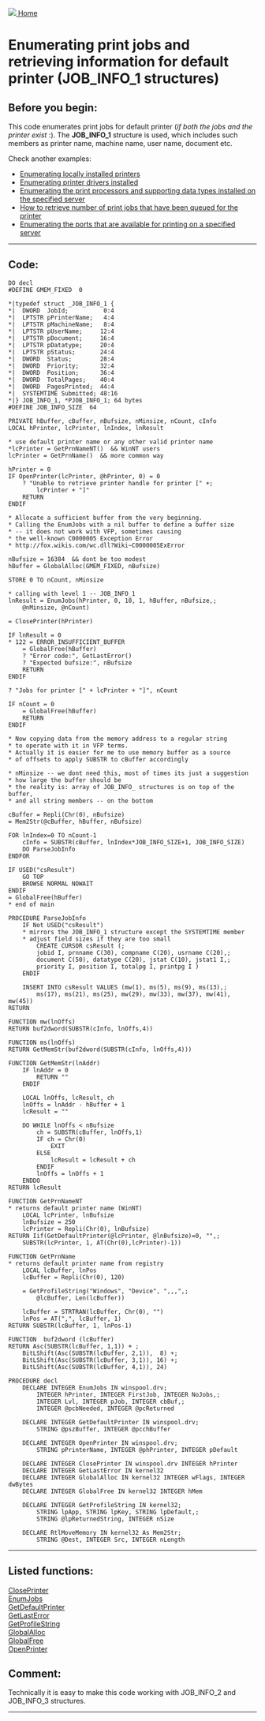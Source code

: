 [<img src="../images/home.png"> Home ](https://github.com/VFPX/Win32API)  

# Enumerating print jobs and retrieving information for default printer (JOB_INFO_1 structures)

## Before you begin:
This code enumerates print jobs for default printer (*if both the jobs and the printer exist* :). The **JOB_INFO_1** structure is used, which includes such members as printer name, machine name, user name, document etc.  

Check another examples:  
* [Enumerating locally installed printers](sample_146.md)  
* [Enumerating printer drivers installed](sample_082.md)  
* [Enumerating the print processors and supporting data types installed on the specified server](sample_333.md)  
* [How to retrieve number of print jobs that have been queued for the printer](sample_367.md)  
* [Enumerating the ports that are available for printing on a specified server](sample_334.md)  
  
***  


## Code:
```foxpro  
DO decl
#DEFINE GMEM_FIXED  0

*|typedef struct _JOB_INFO_1 {
*|  DWORD  JobId;          0:4
*|  LPTSTR pPrinterName;   4:4
*|  LPTSTR pMachineName;   8:4
*|  LPTSTR pUserName;     12:4
*|  LPTSTR pDocument;     16:4
*|  LPTSTR pDatatype;     20:4
*|  LPTSTR pStatus;       24:4
*|  DWORD  Status;        28:4
*|  DWORD  Priority;      32:4
*|  DWORD  Position;      36:4
*|  DWORD  TotalPages;    40:4
*|  DWORD  PagesPrinted;  44:4
*|  SYSTEMTIME Submitted; 48:16
*|} JOB_INFO_1, *PJOB_INFO_1; 64 bytes
#DEFINE JOB_INFO_SIZE  64

PRIVATE hBuffer, cBuffer, nBufsize, nMinsize, nCount, cInfo
LOCAL hPrinter, lcPrinter, lnIndex, lnResult

* use default printer name or any other valid printer name
*lcPrinter = GetPrnNameNT()  && WinNT users
lcPrinter = GetPrnName()  && more common way

hPrinter = 0
IF OpenPrinter(lcPrinter, @hPrinter, 0) = 0
	? "Unable to retrieve printer handle for printer [" +;
		lcPrinter + "]"
	RETURN
ENDIF

* Allocate a sufficient buffer from the very beginning.
* Calling the EnumJobs with a nil buffer to define a buffer size
* -- it does not work with VFP, sometimes causing
* the well-known C0000005 Exception Error
* http://fox.wikis.com/wc.dll?Wiki~C0000005ExError

nBufsize = 16384  && dont be too modest
hBuffer = GlobalAlloc(GMEM_FIXED, nBufsize)

STORE 0 TO nCount, nMinsize

* calling with level 1 -- JOB_INFO_1
lnResult = EnumJobs(hPrinter, 0, 10, 1, hBuffer, nBufsize,;
	@nMinsize, @nCount)

= ClosePrinter(hPrinter)

IF lnResult = 0
* 122 = ERROR_INSUFFICIENT_BUFFER
	= GlobalFree(hBuffer)
	? "Error code:", GetLastError()
	? "Expected bufsize:", nBufsize
	RETURN
ENDIF

? "Jobs for printer [" + lcPrinter + "]", nCount

IF nCount = 0
	= GlobalFree(hBuffer)
	RETURN
ENDIF

* Now copying data from the memory address to a regular string
* to operate with it in VFP terms.
* Actually it is easier for me to use memory buffer as a source
* of offsets to apply SUBSTR to cBuffer accordingly

* nMinsize -- we dont need this, most of times its just a suggestion
* how large the buffer should be
* the reality is: array of JOB_INFO_ structures is on top of the buffer,
* and all string members -- on the bottom

cBuffer = Repli(Chr(0), nBufsize)
= Mem2Str(@cBuffer, hBuffer, nBufsize)

FOR lnIndex=0 TO nCount-1
	cInfo = SUBSTR(cBuffer, lnIndex*JOB_INFO_SIZE+1, JOB_INFO_SIZE)
	DO ParseJobInfo
ENDFOR

IF USED("csResult")
	GO TOP
	BROWSE NORMAL NOWAIT
ENDIF
= GlobalFree(hBuffer)
* end of main

PROCEDURE ParseJobInfo
	IF Not USED("csResult")
	* mirrors the JOB_INFO_1 structure except the SYSTEMTIME member
	* adjust field sizes if they are too small
		CREATE CURSOR csResult (;
		jobid I, prnname C(30), compname C(20), usrname C(20),;
		document C(50), datatype C(20), jstat C(10), jstat1 I,;
		priority I, position I, totalpg I, printpg I )
	ENDIF

	INSERT INTO csResult VALUES (mw(1), ms(5), ms(9), ms(13),;
		ms(17), ms(21), ms(25), mw(29), mw(33), mw(37), mw(41), mw(45))
RETURN

FUNCTION mw(lnOffs)
RETURN buf2dword(SUBSTR(cInfo, lnOffs,4))

FUNCTION ms(lnOffs)
RETURN GetMemStr(buf2dword(SUBSTR(cInfo, lnOffs,4)))

FUNCTION GetMemStr(lnAddr)
	IF lnAddr = 0
		RETURN ""
	ENDIF

	LOCAL lnOffs, lcResult, ch
	lnOffs = lnAddr - hBuffer + 1
	lcResult = ""

	DO WHILE lnOffs < nBufsize
		ch = SUBSTR(cBuffer, lnOffs,1)
		IF ch = Chr(0)
			EXIT
		ELSE
			lcResult = lcResult + ch
		ENDIF
		lnOffs = lnOffs + 1
	ENDDO
RETURN lcResult

FUNCTION GetPrnNameNT
* returns default printer name (WinNT)
	LOCAL lcPrinter, lnBufsize
	lnBufsize = 250
	lcPrinter = Repli(Chr(0), lnBufsize)
RETURN Iif(GetDefaultPrinter(@lcPrinter, @lnBufsize)=0, "",;
	SUBSTR(lcPrinter, 1, AT(Chr(0),lcPrinter)-1))

FUNCTION GetPrnName
* returns default printer name from registry
	LOCAL lcBuffer, lnPos
	lcBuffer = Repli(Chr(0), 120)

	= GetProfileString("Windows", "Device", ",,,",;
		@lcBuffer, Len(lcBuffer))

	lcBuffer = STRTRAN(lcBuffer, Chr(0), "")
	lnPos = AT(",", lcBuffer, 1)
RETURN SUBSTR(lcBuffer, 1, lnPos-1)

FUNCTION  buf2dword (lcBuffer)
RETURN Asc(SUBSTR(lcBuffer, 1,1)) + ;
	BitLShift(Asc(SUBSTR(lcBuffer, 2,1)),  8) +;
	BitLShift(Asc(SUBSTR(lcBuffer, 3,1)), 16) +;
	BitLShift(Asc(SUBSTR(lcBuffer, 4,1)), 24)

PROCEDURE decl
	DECLARE INTEGER EnumJobs IN winspool.drv;
		INTEGER hPrinter, INTEGER FirstJob, INTEGER NoJobs,;
		INTEGER Lvl, INTEGER pJob, INTEGER cbBuf,;
		INTEGER @pcbNeeded, INTEGER @pcReturned

	DECLARE INTEGER GetDefaultPrinter IN winspool.drv;
		STRING @pszBuffer, INTEGER @pcchBuffer

	DECLARE INTEGER OpenPrinter IN winspool.drv;
		STRING pPrinterName, INTEGER @phPrinter, INTEGER pDefault

	DECLARE INTEGER ClosePrinter IN winspool.drv INTEGER hPrinter
	DECLARE INTEGER GetLastError IN kernel32
	DECLARE INTEGER GlobalAlloc IN kernel32 INTEGER wFlags, INTEGER dwBytes
	DECLARE INTEGER GlobalFree IN kernel32 INTEGER hMem

	DECLARE INTEGER GetProfileString IN kernel32;
		STRING lpApp, STRING lpKey, STRING lpDefault,;
		STRING @lpReturnedString, INTEGER nSize

	DECLARE RtlMoveMemory IN kernel32 As Mem2Str;
		STRING @Dest, INTEGER Src, INTEGER nLength  
```  
***  


## Listed functions:
[ClosePrinter](../libraries/winspool.drv/ClosePrinter.md)  
[EnumJobs](../libraries/winspool.drv/EnumJobs.md)  
[GetDefaultPrinter](../libraries/winspool.drv/GetDefaultPrinter.md)  
[GetLastError](../libraries/kernel32/GetLastError.md)  
[GetProfileString](../libraries/kernel32/GetProfileString.md)  
[GlobalAlloc](../libraries/kernel32/GlobalAlloc.md)  
[GlobalFree](../libraries/kernel32/GlobalFree.md)  
[OpenPrinter](../libraries/winspool.drv/OpenPrinter.md)  

## Comment:
Technically it is easy to make this code working with JOB_INFO_2 and JOB_INFO_3 structures.  
  
***  

